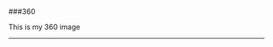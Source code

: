 ###360

This is my 360 image
<script src="//360.vizor.io/scripts/embed.js" data-vizorurl="https://360.vizor.io/embed/v/okmv" ></script>

***
